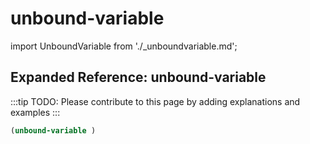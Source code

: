 # unbound-variable

import UnboundVariable from './_unboundvariable.md';

<UnboundVariable />

## Expanded Reference: unbound-variable

:::tip
TODO: Please contribute to this page by adding explanations and examples
:::

```lisp
(unbound-variable )
```
